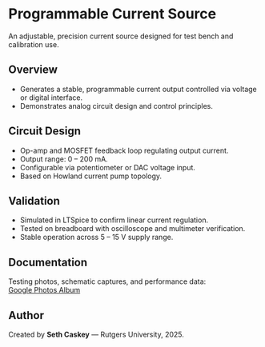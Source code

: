 # Programmable Current Source

An adjustable, precision current source designed for test bench and calibration use.

## Overview
- Generates a stable, programmable current output controlled via voltage or digital interface.
- Demonstrates analog circuit design and control principles.

## Circuit Design
- Op-amp and MOSFET feedback loop regulating output current.
- Output range: 0 – 200 mA.
- Configurable via potentiometer or DAC voltage input.
- Based on Howland current pump topology.

## Validation
- Simulated in LTSpice to confirm linear current regulation.
- Tested on breadboard with oscilloscope and multimeter verification.
- Stable operation across 5 – 15 V supply range.

## Documentation
Testing photos, schematic captures, and performance data:  
[Google Photos Album](https://photos.app.goo.gl/ThNHLy9iuzCLFQ5C7)

## Author
Created by **Seth Caskey** — Rutgers University, 2025.
